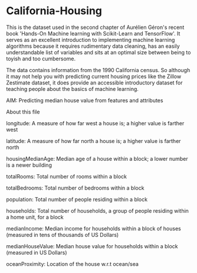 # California-Housing
This is the dataset used in the second chapter of Aurélien Géron's recent book 'Hands-On Machine learning with Scikit-Learn and TensorFlow'. It serves as an excellent introduction to implementing machine learning algorithms because it requires rudimentary data cleaning, has an easily understandable list of variables and sits at an optimal size between being to toyish and too cumbersome.

The data contains information from the 1990 California census. So although it may not help you with predicting current housing prices like the Zillow Zestimate dataset, it does provide an accessible introductory dataset for teaching people about the basics of machine learning.

AIM: Predicting median house value from features and attributes


About this file

longitude: A measure of how far west a house is; a higher value is farther west

latitude: A measure of how far north a house is; a higher value is farther north

housingMedianAge: Median age of a house within a block; a lower number is a newer building

totalRooms: Total number of rooms within a block

totalBedrooms: Total number of bedrooms within a block

population: Total number of people residing within a block

households: Total number of households, a group of people residing within a home unit, for a block

medianIncome: Median income for households within a block of houses (measured in tens of thousands of US Dollars)

medianHouseValue: Median house value for households within a block (measured in US Dollars)

oceanProximity: Location of the house w.r.t ocean/sea

